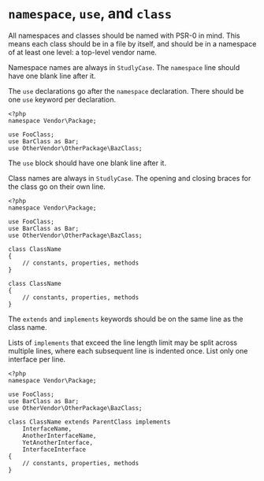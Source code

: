 `namespace`, `use`, and `class`
===============================

All namespaces and classes should be named with PSR-0 in mind. This means each
class should be in a file by itself, and should be in a namespace of at least
one level: a top-level vendor name.

Namespace names are always in `StudlyCase`. The `namespace` line should have
one blank line after it.

The `use` declarations go after the `namespace` declaration. There should be
one `use` keyword per declaration.

    <?php
    namespace Vendor\Package;
    
    use FooClass;
    use BarClass as Bar;
    use OtherVendor\OtherPackage\BazClass;

The `use` block should have one blank line after it.
    
Class names are always in `StudlyCase`. The opening and closing braces for the
class go on their own line.

    <?php
    namespace Vendor\Package;
    
    use FooClass;
    use BarClass as Bar;
    use OtherVendor\OtherPackage\BazClass;

    class ClassName
    {
        // constants, properties, methods
    }

    class ClassName
    {
        // constants, properties, methods
    }

The `extends` and `implements` keywords should be on the same line as the
class name.

Lists of `implements` that exceed the line length limit may be split across
multiple lines, where each subsequent line is indented once. List only one
interface per line.

    <?php
    namespace Vendor\Package;
    
    use FooClass;
    use BarClass as Bar;
    use OtherVendor\OtherPackage\BazClass;
    
    class ClassName extends ParentClass implements
        InterfaceName,
        AnotherInterfaceName,
        YetAnotherInterface,
        InterfaceInterface
    {
        // constants, properties, methods
    }

